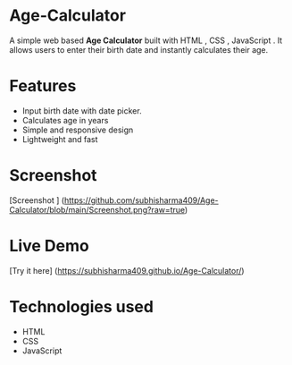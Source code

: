 # Age-Calculator
A simple web based **Age Calculator** built with HTML , CSS , JavaScript .
It allows users to enter their birth date and instantly calculates their age.

# Features
- Input birth date with date picker.
- Calculates age in years
- Simple and responsive design
- Lightweight and fast

# Screenshot
[Screenshot ] (https://github.com/subhisharma409/Age-Calculator/blob/main/Screenshot.png?raw=true)


# Live Demo
[Try it here] (https://subhisharma409.github.io/Age-Calculator/)

# Technologies used
- HTML
- CSS
- JavaScript
